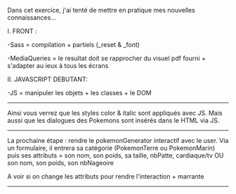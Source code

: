 Dans cet exercice, j'ai tenté de mettre en pratique mes nouvelles connaissances... 

I. FRONT :

-Sass = compilation + partiels (_reset & _font)

-MediaQueries = le resultat doit se rapprocher du visuel pdf fourni + s'adapter au ieux à tous les écrans


II. JAVASCRIPT DEBUTANT: 

-JS = manipuler les objets + les classes + le DOM


----------------------------------------------------------------------

Ainsi vous verrez que les styles color & italic sont appliqués avec JS.
Mais aussi que les dialogues des Pokemons sont insérés dans le HTML via JS.


----------------------------------------------------------------------

La prochaine étape : rendre le pokemonGenerator interactif avec le user. 
Via un formulaire, il entrera sa catégorie (PokemonTerre ou PokemonMarin) puis ses attributs = 
son nom, son poids, sa taille, nbPatte, cardiaque/tv 
OU 
son nom, son poids, son nbNageoire

A voir si on change les attributs pour rendre l'interaction + marrante

----------------------------------------------------------------------
